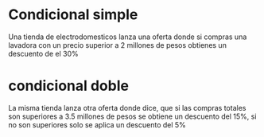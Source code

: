 # Condicional simple
Una tienda de electrodomesticos lanza una oferta donde si compras una lavadora con un precio superior a 2 millones de pesos obtienes un descuento de el 30%
# condicional doble
La misma tienda lanza otra oferta donde dice, que si las compras totales son superiores a 3.5 millones de pesos se obtiene un descuento del 15%, si no son superiores solo se aplica un descuento del 5%